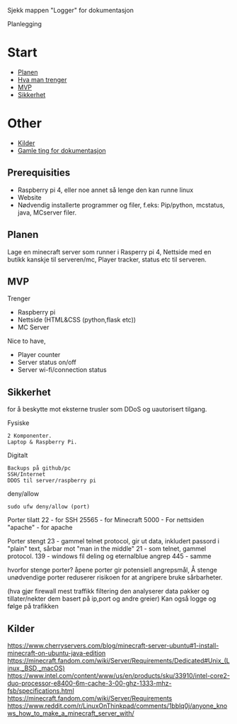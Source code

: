 Sjekk mappen "Logger" for dokumentasjon

Planlegging


# Start
- [Planen](#Planen)
- [Hva man trenger](#prerequisities)
- [MVP](#MVP)
- [Sikkerhet](#sikkerhet)

# Other
 - [Kilder](#Kilder)
 - [Gamle ting for dokumentasjon](#Gammelt)

## Prerequisities
 - Raspberry pi 4, eller noe annet så lenge den kan runne linux 
 - Website
 - Nødvendig installerte programmer og filer, f.eks: Pip/python, mcstatus, java, MCserver filer.


## Planen
Lage en minecraft server som runner i Rasperry pi 4,
Nettside med en butikk kanskje til serveren/mc,
Player tracker, status etc til serveren.

## MVP
Trenger
    
- Raspberry pi
- Nettside (HTML&CSS (python,flask etc))
- MC Server

Nice to have,
    
- Player counter
- Server status on/off
- Server wi-fi/connection status

## Sikkerhet
for å beskytte mot eksterne trusler som DDoS og uautorisert tilgang.

Fysiske

    2 Komponenter.
    Laptop & Raspberry Pi.

Digitalt

    Backups på github/pc
    SSH/Internet
    DDOS til server/raspberry pi


deny/allow

    sudo ufw deny/allow (port)
Porter tilatt
22 - for SSH
25565 - for Minecraft
5000 - For nettsiden
"apache" - for apache

Porter stengt
23 - gammel telnet protocol, gir ut data, inkludert passord i "plain"   text, sårbar mot "man in the middle"
21 - som telnet, gammel protocol.
139 - windows fil deling og eternalblue angrep
445 - samme


hvorfor stenge porter? åpene porter gir potensiell angrepsmål, 
Å stenge unødvendige porter reduserer risikoen for at angripere bruke sårbarheter.

(hva gjør firewall mest traffikk filtering den analyserer data pakker og tillater/nekter dem basert på ip,port og andre greier)
Kan også logge og følge på trafikken





<!-- 
## Gammelt

Del 2 (gammelt)
Jeg må finne ut hvordan lage en minecraft server bare og eventuelt connecte til den, 
så må jeg fikse plugins evt med js eller installert fra 
forhånd til å vise antall spillere, ping og kanskje et minimap av det.

del 3 (gammelt)
Først sette opp minecraft server,
så nettside,
så player count tracker.

Først finne ut om det en gang går å runne en minecraft server på raspberry pi 4, hvis det fungerer og jeg greier å connecte går 
jeg till neste stege, (mvp)
 -->

## Kilder
https://www.cherryservers.com/blog/minecraft-server-ubuntu#1-install-minecraft-on-ubuntu-java-edition 
https://minecraft.fandom.com/wiki/Server/Requirements/Dedicated#Unix_(Linux,_BSD,_macOS)
https://www.intel.com/content/www/us/en/products/sku/33910/intel-core2-duo-processor-e8400-6m-cache-3-00-ghz-1333-mhz-fsb/specifications.html
https://minecraft.fandom.com/wiki/Server/Requirements
https://www.reddit.com/r/LinuxOnThinkpad/comments/1bblq0j/anyone_knows_how_to_make_a_minecraft_server_with/
